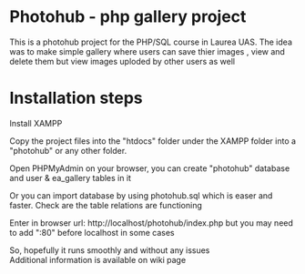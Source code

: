 # Photohub - php gallery project
This is a photohub project for the PHP/SQL course in Laurea UAS. The idea was to make simple gallery where users can save thier images , view and delete them but view images uploded by other users as well

# Installation steps

Install XAMPP

Copy the project files into the "htdocs" folder  under the XAMPP folder into a "photohub" or any other folder.

Open PHPMyAdmin on your browser, you can create "photohub" database and user & ea_gallery tables in it

Or you can import database by using photohub.sql which is easer and faster. Check are the table relations are functioning 

Enter in browser url: http://localhost/photohub/index.php but you may need to add ":80" before localhost in some cases


So, hopefully it runs smoothly and without any issues  
Additional information is available on wiki page  
